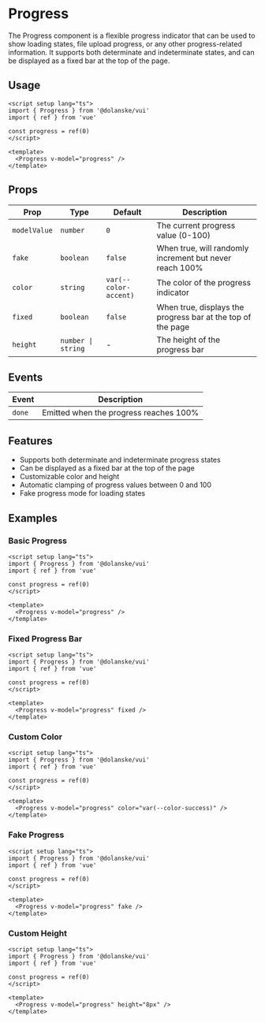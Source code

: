 # Progress

The Progress component is a flexible progress indicator that can be used to show loading states, file upload progress, or any other progress-related information. It supports both determinate and indeterminate states, and can be displayed as a fixed bar at the top of the page.

## Usage

```vue
<script setup lang="ts">
import { Progress } from '@dolanske/vui'
import { ref } from 'vue'

const progress = ref(0)
</script>

<template>
  <Progress v-model="progress" />
</template>
```

## Props

| Prop         | Type               | Default               | Description                                                 |
| ------------ | ------------------ | --------------------- | ----------------------------------------------------------- |
| `modelValue` | `number`           | `0`                   | The current progress value (0-100)                          |
| `fake`       | `boolean`          | `false`               | When true, will randomly increment but never reach 100%     |
| `color`      | `string`           | `var(--color-accent)` | The color of the progress indicator                         |
| `fixed`      | `boolean`          | `false`               | When true, displays the progress bar at the top of the page |
| `height`     | `number \| string` | -                     | The height of the progress bar                              |

## Events

| Event  | Description                            |
| ------ | -------------------------------------- |
| `done` | Emitted when the progress reaches 100% |

## Features

- Supports both determinate and indeterminate progress states
- Can be displayed as a fixed bar at the top of the page
- Customizable color and height
- Automatic clamping of progress values between 0 and 100
- Fake progress mode for loading states

## Examples

### Basic Progress

```vue
<script setup lang="ts">
import { Progress } from '@dolanske/vui'
import { ref } from 'vue'

const progress = ref(0)
</script>

<template>
  <Progress v-model="progress" />
</template>
```

### Fixed Progress Bar

```vue
<script setup lang="ts">
import { Progress } from '@dolanske/vui'
import { ref } from 'vue'

const progress = ref(0)
</script>

<template>
  <Progress v-model="progress" fixed />
</template>
```

### Custom Color

```vue
<script setup lang="ts">
import { Progress } from '@dolanske/vui'
import { ref } from 'vue'

const progress = ref(0)
</script>

<template>
  <Progress v-model="progress" color="var(--color-success)" />
</template>
```

### Fake Progress

```vue
<script setup lang="ts">
import { Progress } from '@dolanske/vui'
import { ref } from 'vue'

const progress = ref(0)
</script>

<template>
  <Progress v-model="progress" fake />
</template>
```

### Custom Height

```vue
<script setup lang="ts">
import { Progress } from '@dolanske/vui'
import { ref } from 'vue'

const progress = ref(0)
</script>

<template>
  <Progress v-model="progress" height="8px" />
</template>
```
